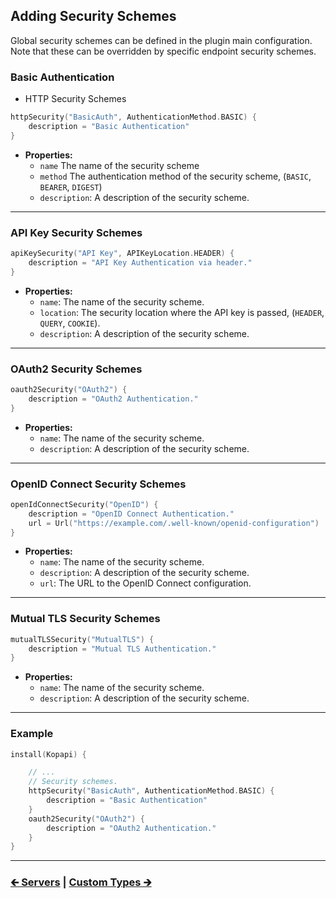 ## Adding Security Schemes

Global security schemes can be defined in the plugin main configuration.
Note that these can be overridden by specific endpoint security schemes.

### Basic Authentication

- HTTP Security Schemes

```kotlin
httpSecurity("BasicAuth", AuthenticationMethod.BASIC) {
    description = "Basic Authentication"
}
```

- **Properties:**
    - `name` The name of the security scheme
    - `method` The authentication method of the security scheme, (`BASIC`, `BEARER`, `DIGEST`)
    - `description`: A description of the security scheme.

---

### API Key Security Schemes

```kotlin
apiKeySecurity("API Key", APIKeyLocation.HEADER) {
    description = "API Key Authentication via header."
}
```

- **Properties:**
    - `name`: The name of the security scheme.
    - `location`: The security location where the API key is passed, (`HEADER`, `QUERY`, `COOKIE`).
    - `description`: A description of the security scheme.

---

### OAuth2 Security Schemes

```kotlin
oauth2Security("OAuth2") {
    description = "OAuth2 Authentication."
}
```

- **Properties:**
    - `name`: The name of the security scheme.
    - `description`: A description of the security scheme.

---

### OpenID Connect Security Schemes

```kotlin
openIdConnectSecurity("OpenID") {
    description = "OpenID Connect Authentication."
    url = Url("https://example.com/.well-known/openid-configuration")
}
```

- **Properties:**
    - `name`: The name of the security scheme.
    - `description`: A description of the security scheme.
    - `url`: The URL to the OpenID Connect configuration.

---

### Mutual TLS Security Schemes

```kotlin
mutualTLSSecurity("MutualTLS") {
    description = "Mutual TLS Authentication."
}
```

- **Properties:**
    - `name`: The name of the security scheme.
    - `description`: A description of the security scheme.

---

### Example

```kotlin
install(Kopapi) {

    // ...
    // Security schemes.
    httpSecurity("BasicAuth", AuthenticationMethod.BASIC) {
        description = "Basic Authentication"
    }
    oauth2Security("OAuth2") {
        description = "OAuth2 Authentication."
    }
}
```

---

### [🡰 Servers](01.1.servers.md) | [Custom Types 🡲](01.3.custom-types.md)
